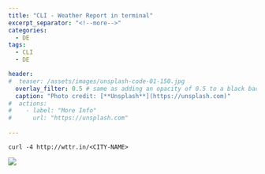 ```yaml
---
title: "CLI - Weather Report in terminal"
excerpt_separator: "<!--more-->"
categories:
  - DE
tags:
  - CLI
  - DE

header:
#  teaser: /assets/images/unsplash-code-01-150.jpg
  overlay_filter: 0.5 # same as adding an opacity of 0.5 to a black background
  caption: "Photo credit: [**Unsplash**](https://unsplash.com)"
#  actions:
#    - label: "More Info"
#      url: "https://unsplash.com"
  
---
```



```
curl -4 http://wttr.in/<CITY-NAME>
```
<!--more-->
![](https://web.archive.org/web/20180411131714if_/http://www.davidbegin.com/content/images/2017/09/cropped_weather.png)


